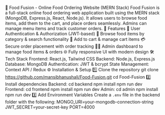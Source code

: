 🍴 Food Fusion - Online Food Ordering Website (MERN Stack)
Food Fusion is a full-stack online food ordering web application built using the MERN stack (MongoDB, Express.js, React, Node.js). It allows users to browse food items, add them to the cart, and place orders seamlessly. Admins can manage menu items and track customer orders.
🚀 Features
🔐 User Authentication & Authorization (JWT-based)
🍔 Browse food items by category & search functionality
🛒 Add to cart & manage cart items
💳 Secure order placement with order tracking
👨‍🍳 Admin dashboard to manage food items & orders
🌐 Fully responsive UI with modern design
🛠️ Tech Stack
Frontend: React.js, Tailwind CSS
Backend: Node.js, Express.js
Database: MongoDB
Authentication: JWT & bcrypt
State Management: Context API / Redux
⚙️ Installation & Setup
1️⃣ Clone the repository
git clone https://github.com/mansibhanushali/Food-Fusion.git
cd Food-Fusion
2️⃣ Install dependencies
  Backend:
    cd backend
    npm install
    npm run dev
  Frontend:
    cd frontend
    npm install
    npm run dev
  Admin:
    cd admin
    npm install
    npm run dev
3️⃣ Add Environment Variables
Create a `.env` file in the backend folder with the following:
MONGO_URI=your-mongodb-connection-string
JWT_SECRET=your-secret-key
PORT=4000

